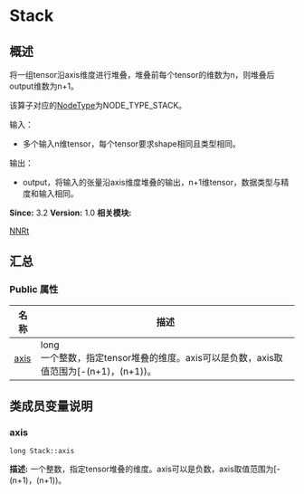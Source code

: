 # Stack


## 概述

将一组tensor沿axis维度进行堆叠，堆叠前每个tensor的维数为n，则堆叠后output维数为n+1。

该算子对应的[NodeType](_n_n_rt.md#nodetype)为NODE_TYPE_STACK。

输入：

- 多个输入n维tensor，每个tensor要求shape相同且类型相同。

输出：

- output，将输入的张量沿axis维度堆叠的输出，n+1维tensor，数据类型与精度和输入相同。

**Since:**
3.2
**Version:**
1.0
**相关模块:**

[NNRt](_n_n_rt.md)


## 汇总


### Public 属性

  | 名称 | 描述 | 
| -------- | -------- |
| [axis](#axis) | long<br/>一个整数，指定tensor堆叠的维度。axis可以是负数，axis取值范围为[-(n+1)，(n+1))。&nbsp; | 


## 类成员变量说明


### axis

  
```
long Stack::axis
```
**描述:**
一个整数，指定tensor堆叠的维度。axis可以是负数，axis取值范围为[-(n+1)，(n+1))。
